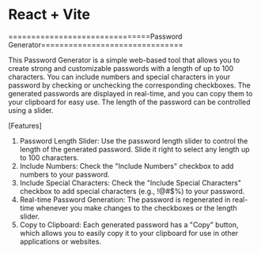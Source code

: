 # React + Vite


===============================Password Generator===============================

This Password Generator is a simple web-based tool that allows you to create strong and customizable passwords with a length of up to 100 characters. You can include numbers and special characters in your password by checking or unchecking the corresponding checkboxes. The generated passwords are displayed in real-time, and you can copy them to your clipboard for easy use. The length of the password can be controlled using a slider.

[Features]

1) Password Length Slider: Use the password length slider to control the length of the generated password. Slide it right to select any length up to 100 characters.
2) Include Numbers: Check the "Include Numbers" checkbox to add numbers to your password.
3) Include Special Characters: Check the "Include Special Characters" checkbox to add special characters (e.g., !@#$%) to your password.
4) Real-time Password Generation: The password is regenerated in real-time whenever you make changes to the checkboxes or the length slider.
5) Copy to Clipboard: Each generated password has a "Copy" button, which allows you to easily copy it to your clipboard for use in other applications or websites.
